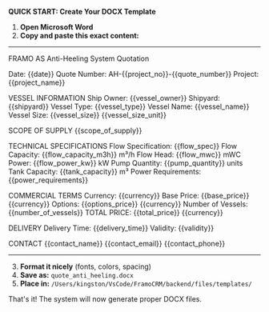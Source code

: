**QUICK START: Create Your DOCX Template**

1. **Open Microsoft Word**
2. **Copy and paste this exact content:**

---

FRAMO AS
Anti-Heeling System Quotation

Date: {{date}}
Quote Number: AH-{{project_no}}-{{quote_number}}
Project: {{project_name}}

VESSEL INFORMATION
Ship Owner: {{vessel_owner}}
Shipyard: {{shipyard}}
Vessel Type: {{vessel_type}}
Vessel Name: {{vessel_name}}
Vessel Size: {{vessel_size}} {{vessel_size_unit}}

SCOPE OF SUPPLY
{{scope_of_supply}}

TECHNICAL SPECIFICATIONS
Flow Specification: {{flow_spec}}
Flow Capacity: {{flow_capacity_m3h}} m³/h
Flow Head: {{flow_mwc}} mWC
Power: {{flow_power_kw}} kW
Pump Quantity: {{pump_quantity}} units
Tank Capacity: {{tank_capacity}} m³
Power Requirements: {{power_requirements}}

COMMERCIAL TERMS
Currency: {{currency}}
Base Price: {{base_price}} {{currency}}
Options: {{options_price}} {{currency}}
Number of Vessels: {{number_of_vessels}}
TOTAL PRICE: {{total_price}} {{currency}}

DELIVERY
Delivery Time: {{delivery_time}}
Validity: {{validity}}

CONTACT
{{contact_name}}
{{contact_email}}
{{contact_phone}}

---

3. **Format it nicely** (fonts, colors, spacing)
4. **Save as:** `quote_anti_heeling.docx` 
5. **Place in:** `/Users/kingston/VsCode/FramoCRM/backend/files/templates/`

That's it! The system will now generate proper DOCX files.
